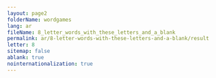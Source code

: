 ```yaml
---
layout: page2
folderName: wordgames
lang: ar
fileName: 8_letter_words_with_these_letters_and_a_blank
permalink: ar/8-letter-words-with-these-letters-and-a-blank/result
letter: 8
sitemap: false
ablank: true
nointernationalization: true
---
```

